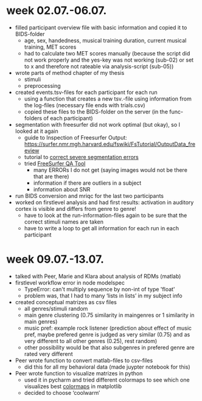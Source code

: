 # week 02.07.-06.07.
- filled participant overview file with basic information and copied it to BIDS-folder
  - age, sex, handedness, musical training duration, current musical training, MET scores
  - had to calculate two MET scores manually (because the script did not work properly and the yes-key was not working (sub-02) or set to x and therefore not rateable via analysis-script (sub-05))
- wrote parts of method chapter of my thesis
  - stimuli 
  - preprocessing
- created events.tsv-files for each participant for each run
  - using a function that creates a new tsv.-file using information from the log-files (necessary file ends with trials.csv)
  - copied these files to the BIDS-folder on the server (in the func-folders of each participant)
- segmentation with freesurfer did not work optimal (but okay), so I looked at it again
  - guide to Inspection of Freesurfer Output: https://surfer.nmr.mgh.harvard.edu/fswiki/FsTutorial/OutputData_freeview 
  - tutorial to [correct severe segmentation errors](https://surfer.nmr.mgh.harvard.edu/fswiki/FsTutorial/PialEdits_freeview)
  - tried [FreeSurfer QA Tool](https://surfer.nmr.mgh.harvard.edu/fswiki/QATools) 
    - many ERRORs I do not get (saying images would not be there that are there)
    - information if there are outliers in a subject
    - information about SNR
- run BIDS conversion and mriqc for the last two participants
- worked on firstlevel analysis and had first results: activation in auditory cortex is visible and differs from genre to genre!
  - have to look at the run-information-files again to be sure that the correct stimuli names are taken
  - have to write a loop to get all information for each run in each participant

# week 09.07.-13.07.
- talked with Peer, Marie and Klara about analysis of RDMs (matlab)
- firstlevel workflow error in node modelspec 
  - TypeError: can't multiply sequence by non-int of type 'float'
  - problem was, that I had to many ‘lists in lists’ in my subject info
- created conceptual matrizes as csv files
  - all genres/stimuli random
  - main genre clustering (0.75 similarity in maingenres or 1 similarity in main genres)
  - music pref: example rock listener (prediction about effect of music pref, maybe prefered genre is judged as very similar (0.75) and as very different to all other genres (0.25), rest random)
  - other possibility would be that also subgenres in prefered genre are rated very different
- Peer wrote function to convert matlab-files to csv-files
  - did this for all my behavioral data (made juypter notebook for this)
- Peer wrote function to visualize matrizes in python 
  - used it in pycharm and tried different colormaps to see which one visualizes best 
[colormaps](https://matplotlib.org/tutorials/colors/colormaps.html) in matplotlib
  - decided to choose ‘coolwarm’
